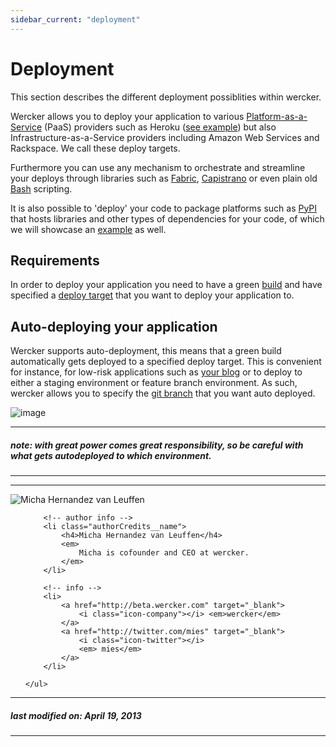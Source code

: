 ```yaml
---
sidebar_current: "deployment"
---
```


# Deployment

This section describes the different deployment possiblities within wercker.

Wercker allows you to deploy your application to various [Platform-as-a-Service](http://en.wikipedia.org/wiki/Platform_as_a_service) (PaaS) providers such as Heroku ([see example](/articles/deployment/heroku.html)) but also Infrastructure-as-a-Service providers including Amazon Web Services and Rackspace. We call these deploy targets.

Furthermore you can use any mechanism to orchestrate and streamline your deploys through libraries such as [Fabric](http://fabfile.org), [Capistrano](https://github.com/capistrano/capistrano/wiki) or even plain old [Bash](http://www.gnu.org/software/bash/) scripting.

It is also possible to 'deploy' your code to package platforms such as [PyPI](http://pypi.python.org) that hosts libraries and other types of dependencies for your code, of which we will showcase an [example](/articles/deployment/pypi.html) as well.

## Requirements

In order to deploy your application you need to have a green [build](/articles/introduction/builds.html) and have specified a [deploy target](/articles/introduction/deploys.html) that you want to deploy your application to.

## Auto-deploying your application

Wercker supports auto-deployment, this means that a green build automatically gets deployed to a specified deploy target. This is convenient for instance, for low-risk applications such as [your blog](/articles/deployment/jekylls3.html) or to deploy to either a staging environment or feature branch environment. As such, wercker allows you to specify the [git branch](http://git-scm.com/book/en/Git-Branching-Basic-Branching-and-Merging) that you want auto deployed.

![image](http://f.cl.ly/items/2R1a1Y3V0r3k2A2j3U0P/Screen%20Shot%202013-06-03%20at%203.18.49%20PM.png)

****
##### note: with great power comes great responsibility, so be careful with what gets autodeployed to which environment.
****

-------

<div class="authorCredits">
    <span class="profile-picture">
        <img src="https://secure.gravatar.com/avatar/d4b19718f9748779d7cf18c6303dc17f?d=identicon&s=192" alt="Micha Hernandez van Leuffen"/>
    </span>
    <ul class="authorCredits">

        <!-- author info -->
        <li class="authorCredits__name">
            <h4>Micha Hernandez van Leuffen</h4>
            <em>
                Micha is cofounder and CEO at wercker.
            </em>
        </li>

        <!-- info -->
        <li>
            <a href="http://beta.wercker.com" target="_blank">
                <i class="icon-company"></i> <em>wercker</em>
            </a>
            <a href="http://twitter.com/mies" target="_blank">
                <i class="icon-twitter"></i>
                <em> mies</em>
            </a>
        </li>

    </ul>
</div>

-------
##### last modified on: April 19, 2013
-------
